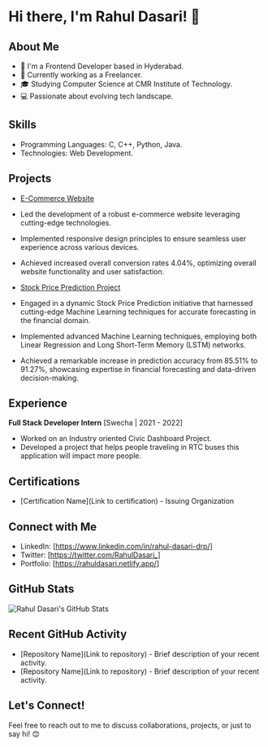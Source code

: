 # Hi there, I'm Rahul Dasari! 👋

## About Me
- 🌱 I'm a Frontend Developer based in Hyderabad.
- 💼 Currently working as a Freelancer.
- 🎓 Studying Computer Science at CMR Institute of Technology.
- 💻 Passionate about evolving tech landscape.

## Skills
- Programming Languages: C, C++, Python, Java.
- Technologies: Web Development.

## Projects
- [E-Commerce Website](https://github.com/RahulDasari1/ecommercewebiste/)
 - Led the development of a robust e-commerce website leveraging cutting-edge technologies.
 - Implemented responsive design principles to ensure seamless user experience across various devices.
 - Achieved increased overall conversion rates 4.04%, optimizing overall website functionality and user satisfaction.

- [Stock Price Prediction Project](https://github.com/RahulDasari1/Stock_Price_Prediction_Project/)
 - Engaged in a dynamic Stock Price Prediction initiative that harnessed cutting-edge Machine Learning techniques for accurate forecasting in the financial domain.
 - Implemented advanced Machine Learning techniques, employing both Linear Regression and Long Short-Term Memory (LSTM) networks.
 - Achieved a remarkable increase in prediction accuracy from 85.51% to 91.27%, showcasing expertise in financial forecasting and data-driven decision-making.



## Experience
**Full Stack Developer Intern**
[Swecha | 2021 - 2022]
 - Worked on an Industry oriented Civic Dashboard Project.
 - Developed a project that helps people traveling in RTC buses this application will impact more people.
   
## Certifications
- [Certification Name](Link to certification) - Issuing Organization

## Connect with Me
- LinkedIn: [https://www.linkedin.com/in/rahul-dasari-drp/]
- Twitter: [https://twitter.com/RahulDasari_]
- Portfolio: [https://rahuldasari.netlify.app/]

## GitHub Stats
![Rahul Dasari's GitHub Stats](https://github-readme-stats.vercel.app/api?username=RahulDasari1&show_icons=true&theme=radical)

## Recent GitHub Activity
- [Repository Name](Link to repository) - Brief description of your recent activity.
- [Repository Name](Link to repository) - Brief description of your recent activity.

## Let's Connect!
Feel free to reach out to me to discuss collaborations, projects, or just to say hi! 😊


<!---
RahulDasari1/RahulDasari1 is a ✨ special ✨ repository because its `README.md` (this file) appears on your GitHub profile.
You can click the Preview link to take a look at your changes .
--->
